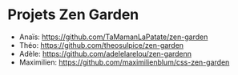 # Projets Zen Garden

* Anaïs: https://github.com/TaMamanLaPatate/zen-garden
* Théo: https://github.com/theosulpice/zen-garden
* Adèle: https://github.com/adelelarelou/zen-gardenn
* Maximilien: https://github.com/maximilienblum/css-zen-garden
